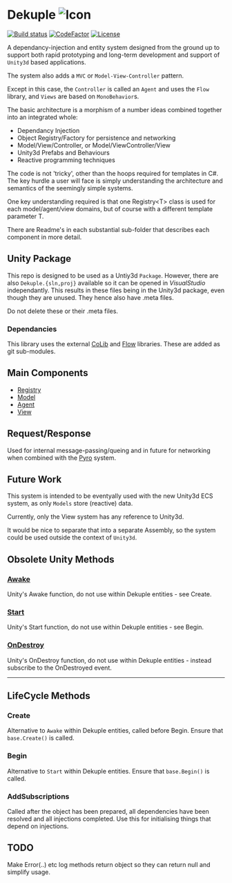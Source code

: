 # Dekuple ![Icon](icon.png)
[![Build status](https://ci.appveyor.com/api/projects/status/github/cschladetsch/Dekuple?svg=true)](https://ci.appveyor.com/project/cschladetsch/Dekuple)
[![CodeFactor](https://www.codefactor.io/repository/github/cschladetsch/Dekuple/badge)](https://www.codefactor.io/repository/github/cschladetsch/Dekuple)
[![License](https://img.shields.io/github/license/cschladetsch/Dekuple.svg?label=License&maxAge=86400)](/LICENSE)


A dependancy-injection and entity system designed from the ground up to support both rapid prototyping and long-term development and support of `Unity3d` based applications.

The system also adds a `MVC` or `Model-View-Controller` pattern.


Except in this case, the `Controller` is called an `Agent` and uses the `Flow` library, and `Views` are based on `MonoBehavior`s.

The basic architecture is a morphism of a number ideas combined together into an integrated whole:
 * Dependancy Injection
 * Object Registry/Factory for persistence and networking
 * Model/View/Controller, or Model/ViewController/View
 * Unity3d Prefabs and Behaviours
 * Reactive programming techniques

The code is not 'tricky', other than the hoops required for templates in C#. The key hurdle a user will face is simply understanding the architecture and semantics of the seemingly simple systems.

One key understanding required is that one Registry\<T\> class is used for each model/agent/view domains, but of course with a different template parameter T.

There are Readme's in each substantial sub-folder that describes each component in more detail.


## Unity Package

This repo is designed to be used as a Untiy3d `Package`. However, there are also `Dekuple.{sln,proj}` available so it can be opened in *VisualStudio* independantly. This results in these files being in the Unity3d package, even though they are unused. They hence also have .meta files. 

Do not delete these or their .meta files.

### Dependancies

This library uses the external [CoLib](http://www.github.com) and [Flow](https://www.github.com/cschladetsch/Flow) libraries. These are added as git sub-modules.

## Main Components

* [Registry](Registry)
* [Model](Model)
* [Agent](Agent)
* [View](View)

## Request/Response

Used for internal message-passing/queing and in future for networking when combined with the [Pyro](https://www.github.com/cschladetsch/Pyro) system.

## Future Work

This system is intended to be eventyally used with the new Unity3d ECS system, as only `Models` store (reactive) data.

Currently, only the View system has any reference to Unity3d.

It would be nice to separate that into a separate Assembly, so the system could be used outside the context of `Unity3d`.

## Obsolete Unity Methods

### [Awake](https://docs.unity3d.com/ScriptReference/MonoBehaviour.Awake.html)
Unity's Awake function, do not use within Dekuple entities - see Create.

### [Start](https://docs.unity3d.com/ScriptReference/MonoBehaviour.Start.html)
Unity's Start function, do not use within Dekuple entities - see Begin.

### [OnDestroy](https://docs.unity3d.com/ScriptReference/MonoBehaviour.OnDestroy.html)
Unity's OnDestroy function, do not use within Dekuple entities - instead subscribe to the OnDestroyed event.

___

## LifeCycle Methods 

### Create
Alternative to `Awake` within Dekuple entities, called before Begin. Ensure that `base.Create()` is called.

### Begin
Alternative to `Start` within Dekuple entities. Ensure that `base.Begin()` is called.

### AddSubscriptions
Called after the object has been prepared, all dependencies have been resolved and all injections completed. Use this for initialising things that depend on injections. 

## TODO

Make Error(..) etc log methods return object so they can return null and simplify usage.

